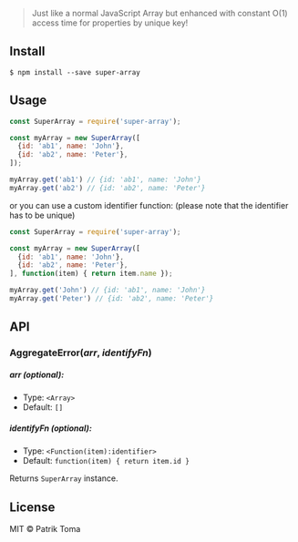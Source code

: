 > Just like a normal JavaScript Array but enhanced with constant O(1) access time for properties by unique key!


## Install

```
$ npm install --save super-array
```


## Usage

```js
const SuperArray = require('super-array');

const myArray = new SuperArray([
  {id: 'ab1', name: 'John'},
  {id: 'ab2', name: 'Peter'},
]);

myArray.get('ab1') // {id: 'ab1', name: 'John'}
myArray.get('ab2') // {id: 'ab2', name: 'Peter'}
```

or you can use a custom identifier function:
(please note that the identifier has to be unique)

```js
const SuperArray = require('super-array');

const myArray = new SuperArray([
  {id: 'ab1', name: 'John'},
  {id: 'ab2', name: 'Peter'},
], function(item) { return item.name });

myArray.get('John') // {id: 'ab1', name: 'John'}
myArray.get('Peter') // {id: 'ab2', name: 'Peter'}
```

## API

### AggregateError(*arr*, *identifyFn*)

##### arr (optional):
* Type: `<Array>`
* Default: `[]`

##### identifyFn (optional):

* Type: `<Function(item):identifier>`
* Default: `function(item) { return item.id }`

Returns `SuperArray` instance.


## License

MIT © Patrik Toma

